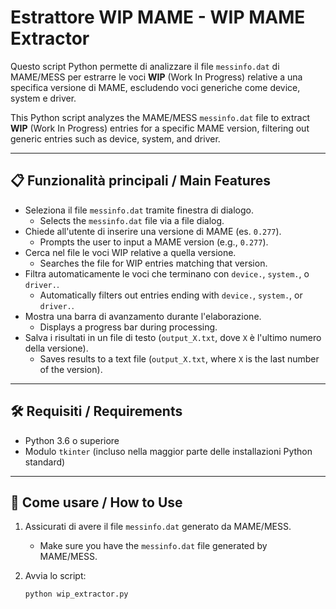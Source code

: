 # Estrattore WIP MAME - WIP MAME Extractor

Questo script Python permette di analizzare il file `messinfo.dat` di MAME/MESS per estrarre le voci **WIP** (Work In Progress) relative a una specifica versione di MAME, escludendo voci generiche come device, system e driver.

This Python script analyzes the MAME/MESS `messinfo.dat` file to extract **WIP** (Work In Progress) entries for a specific MAME version, filtering out generic entries such as device, system, and driver.

---

## 📋 Funzionalità principali / Main Features

- Seleziona il file `messinfo.dat` tramite finestra di dialogo.
  - Selects the `messinfo.dat` file via a file dialog.
- Chiede all'utente di inserire una versione di MAME (es. `0.277`).
  - Prompts the user to input a MAME version (e.g., `0.277`).
- Cerca nel file le voci WIP relative a quella versione.
  - Searches the file for WIP entries matching that version.
- Filtra automaticamente le voci che terminano con `device.`, `system.`, o `driver.`.
  - Automatically filters out entries ending with `device.`, `system.`, or `driver.`.
- Mostra una barra di avanzamento durante l'elaborazione.
  - Displays a progress bar during processing.
- Salva i risultati in un file di testo (`output_X.txt`, dove `X` è l'ultimo numero della versione).
  - Saves results to a text file (`output_X.txt`, where `X` is the last number of the version).

---

## 🛠️ Requisiti / Requirements

- Python 3.6 o superiore
- Modulo `tkinter` (incluso nella maggior parte delle installazioni Python standard)

---

## 🚀 Come usare / How to Use

1. Assicurati di avere il file `messinfo.dat` generato da MAME/MESS.
   - Make sure you have the `messinfo.dat` file generated by MAME/MESS.

2. Avvia lo script:
   ```bash
   python wip_extractor.py